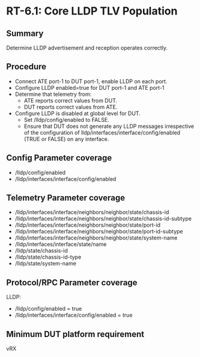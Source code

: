 # RT-6.1: Core LLDP TLV Population

## Summary

Determine LLDP advertisement and reception operates correctly.

## Procedure

*   Connect ATE port-1 to DUT port-1, enable LLDP on each port.
*   Configure LLDP enabled=true for DUT port-1 and ATE port-1
*   Determine that telemetry from:
    *   ATE reports correct values from DUT.
    *   DUT reports correct values from ATE.
*   Configure LLDP is disabled at global level for DUT.
    *   Set /lldp/config/enabled to FALSE.
    *   Ensure that DUT does not generate any LLDP messages irrespective of the
        configuration of lldp/interfaces/interface/config/enabled (TRUE or
        FALSE) on any interface.

## Config Parameter coverage

*   /lldp/config/enabled
*   /lldp/interfaces/interface/config/enabled

## Telemetry Parameter coverage

*   /lldp/interfaces/interface/neighbors/neighbor/state/chassis-id
*   /lldp/interfaces/interface/neighbors/neighbor/state/chassis-id-subtype
*   /lldp/interfaces/interface/neighbors/neighbor/state/port-id
*   /lldp/interfaces/interface/neighbors/neighbor/state/port-id-subtype
*   /lldp/interfaces/interface/neighbors/neighbor/state/system-name
*   /lldp/interfaces/interface/state/name
*   /lldp/state/chassis-id
*   /lldp/state/chassis-id-type
*   /lldp/state/system-name

## Protocol/RPC Parameter coverage

LLDP:

*   /lldp/config/enabled = true
*   /lldp/interfaces/interface/config/enabled = true

## Minimum DUT platform requirement

vRX
